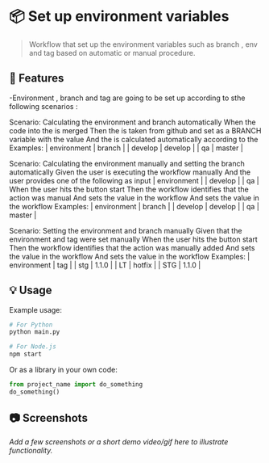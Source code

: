 # 📦 Set up environment variables

> Workflow that set up the environment variables such as branch , env and tag based on automatic or manual procedure.

## 🚀 Features

-Environment , branch and tag are going to be set up according to sthe following scenarios : 

Scenario: Calculating the environment and branch automatically
             When the code into the <branch> is merged
             Then the <branch> is taken from github and set as a BRANCH variable with the value
              And the <environment> is calculated automatically according to the <branch>
        Examples:
                  | environment | branch  |
                  | develop     | develop |
                  | qa          | master  |
        
Scenario: Calculating the environment manually and setting the branch automatically
            Given the user is executing the workflow manually
              And the user provides one of the following <environments> as input
                  | environment |
                  | develop     |
                  | qa          |
             When the user hits the button start
             Then the workflow identifies that the action was manual
              And sets the <environment> value in the workflow
              And sets the <branch> value in the workflow
        Examples:
                  | environment | branch  |
                  | develop     | develop |
                  | qa          | master  |
            
            
Scenario: Setting the environment and branch manually
            Given that the environment and tag were set manually
             When the user hits the button start
             Then the workflow identifies that the action was manually added
              And sets the <environment> value in the workflow
              And sets the <branch> value in the workflow
        Examples:
                  | environment | tag    |
                  | stg         | 1.1.0  |
                  | LT          | hotfix |
                  | STG         | 1.1.0  |

## 💡 Usage

Example usage:

```bash
# For Python
python main.py

# For Node.js
npm start
```

Or as a library in your own code:

```python
from project_name import do_something
do_something()
```

## 📷 Screenshots

_Add a few screenshots or a short demo video/gif here to illustrate functionality._
